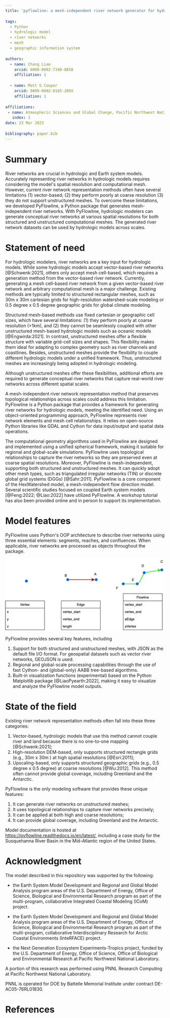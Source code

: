 ```yaml
---
title: 'pyflowline: a mesh-independent river network generator for hydrologic models'

tags:
  - Python
  - hydrologic model
  - river networks
  - mesh
  - geographic information system

authors:
  - name: Chang Liao
    orcid: 0000-0002-7348-8858    
    affiliation: 1

  - name: Matt G Cooper
    orcid: 0000-0002-0165-209X 
    affiliation: 1

affiliations:
 - name: Atmospheric Sciences and Global Change, Pacific Northwest National Laboratory, Richland, WA, USA
   index: 1 
date: 23 Mar 2023

bibliography: paper.bib
---
```


# Summary

River networks are crucial in hydrologic and Earth system models. Accurately representing river networks in hydrologic models requires considering the model's spatial resolution and computational mesh. However, current river network representation methods often have several limitations (1)  vector-based; (2) they perform poorly at coarse resolution (3) they do not support unstructured meshes. To overcome these limitations, we developed PyFlowline, a Python package that generates mesh-independent river networks. With PyFlowline, hydrologic modelers can generate conceptual river networks at various spatial resolutions for both structured and unstructured computational meshes. The generated river network datasets can be used by hydrologic models across scales.

# Statement of need

For hydrologic modelers, river networks are a key input for hydrologic models. 
While some hydrologic models accept vector-based river networks [@Schwenk:2021], others only accept mesh cell-based, which requires a generation method from the vector-based river network. 
Currently, generating a mesh cell-based river network from a given vector-based river network and arbitrary computational mesh is a major challenge.
Existing methods are typically limited to structured rectangular meshes, such as 30m x 30m cartesian grids for high-resolution watershed-scale modeling or 0.5 degree x 0.5 degree geographic grids for global climate modeling. 

Structured mesh-based methods use fixed cartesian or geographic cell sizes, which have several limitations: (1) they perform poorly at coarse resolution (>1km), and (2) they cannot be seamlessly coupled with other unstructured mesh-based hydrologic models such as oceanic models [@Engwirda:2021]. In contrast, unstructured meshes offer a flexible structure with variable grid-cell sizes and shapes. This flexibility makes them ideal for adapting to complex geometry such as river channels and coastlines. Besides, unstructured meshes provide the flexibility to couple different hydrologic models under a unified framework.
Thus, unstructured meshes are increasingly being adopted in hydrologic modeling.

Although unstructured meshes offer these flexibilities, additional efforts are required to generate conceptual river networks that capture real-world river networks across different spatial scales.

A mesh-independent river network representation method that preserves topological relationships across scales could address this limitation. 
PyFlowline is a Python package that provides a framework for generating river networks for hydrologic models, meeting the identified need. Using an object-oriented programming approach, PyFlowline represents river network elements and mesh cell relationships. It relies on open-source Python libraries like GDAL and Cython for data input/output and spatial data operations.

The computational geometry algorithms used in PyFlowline are designed and implemented using a unified spherical framework, making it suitable for regional and global-scale simulations. PyFlowline uses topological relationships to capture the river networks so they are preserved even at coarse spatial resolutions.
Moreover, PyFlowline is mesh-independent, supporting both structured and unstructured meshes. It can quickly adopt other mesh types, such as triangulated irregular networks (TIN) or discrete global grid systems (DGGs) [@Sahr:2011]. PyFlowline is a core component of the HexWatershed model, a mesh-independent flow direction model. Several scientific studies focused on coupled Earth system models [@Feng:2022; @Liao:2022] have utilized PyFlowline. A workshop tutorial has also been provided online and in person to support its implementation.


# Model features

PyFlowline uses Python's OOP architecture to describe river networks using three essential elements: segments, reaches, and confluences. When applicable, river networks are processed as objects throughout the package.

![The data model. \label{fig:oop}](https://github.com/changliao1025/pyflowline/blob/main/docs/figures/basic_element.png?raw=true)

PyFlowline provides several key features, including

1. Support for both structured and unstructured meshes, with JSON as the default file I/O format. For geospatial datasets such as vector river networks, GEOJSON is used.
2. Regional and global-scale processing capabilities through the use of fast Cython- and (global-only) AABB tree-based algorithms.
3. Built-in visualization functions (experimental) based on the Python Matplotlib package [@LiaoPyearth:2022], making it easy to visualize and analyze the PyFlowline model outputs.

# State of the field

Existing river network representation methods often fall into these three categories:

1. Vector-based, hydrologic models that use this method cannot couple river and land because there is no one-to-one mapping [@Schwenk:2021];
2. High-resolution DEM-based, only supports structured rectangle grids (e.g., 30m x 30m ) at high spatial resolutions [@Esri:2011];
3. Upscaling-based, only supports structured geographic grids (e.g., 0.5 degree x 0.5 degree) at coarse resolutions [@Wu:2012]. This method often cannot provide global coverage, including Greenland and the Antarctic.

PyFlowline is the only modeling software that provides these unique features:

1. It can generate river networks on unstructured meshes; 
2. It uses topological relationships to capture river networks precisely; 
3. It can be applied at both high and coarse resolutions; 
4. It can provide global coverage, including Greenland and the Antarctic.

Model documentation is hosted at https://pyflowline.readthedocs.io/en/latest/, including a case study for the Susquehanna River Basin in the Mid-Atlantic region of the United States.

# Acknowledgment

The model described in this repository was supported by the following:

* the Earth System Model Development and Regional and Global Model Analysis program areas of the U.S. Department of Energy, Office of Science, Biological and Environmental Research program as part of the multi-program, collaborative Integrated Coastal Modeling (ICoM) project.

* the Earth System Model Development and Regional and Global Model Analysis program areas of the U.S. Department of Energy, Office of Science, Biological and Environmental Research program as part of the multi-program, collaborative Interdisciplinary Research for Arctic Coastal Environments (InteRFACE) project.

* the Next Generation Ecosystem Experiments-Tropics project, funded by the U.S. Department of Energy, Office of Science, Office of Biological and Environmental Research at Pacific Northwest National Laboratory. 

A portion of this research was performed using PNNL Research Computing at Pacific Northwest National Laboratory. 

PNNL is operated for DOE by Battelle Memorial Institute under contract DE-AC05-76RL01830.

# References

